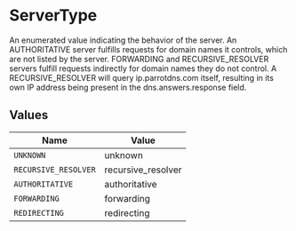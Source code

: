 # ServerType

An enumerated value indicating the behavior of the server. An AUTHORITATIVE server fulfills requests for domain names it controls, which are not listed by the server. FORWARDING and RECURSIVE_RESOLVER servers fulfill requests indirectly for domain names they do not control. A RECURSIVE_RESOLVER will query ip.parrotdns.com itself, resulting in its own IP address being present in the dns.answers.response field.


## Values

| Name                 | Value                |
| -------------------- | -------------------- |
| `UNKNOWN`            | unknown              |
| `RECURSIVE_RESOLVER` | recursive_resolver   |
| `AUTHORITATIVE`      | authoritative        |
| `FORWARDING`         | forwarding           |
| `REDIRECTING`        | redirecting          |